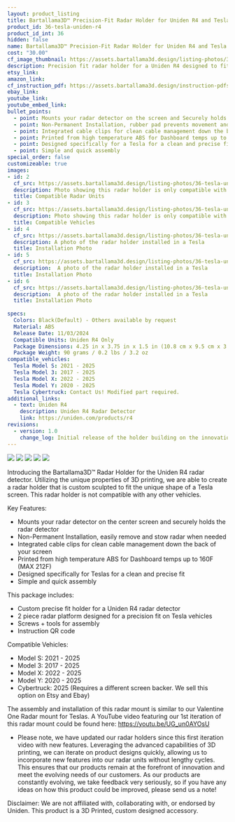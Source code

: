 ```yaml
---
layout: product_listing
title: Bartallama3D™ Precision-Fit Radar Holder for Uniden R4 and Tesla
product_id: 36-tesla-uniden-r4
product_id_int: 36
hidden: false
name: Bartallama3D™ Precision-Fit Radar Holder for Uniden R4 and Tesla
cost: "30.00"
cf_image_thumbnail: https://assets.bartallama3d.design/listing-photos/36-tesla-uniden-r4/1.jpg
description: Precision fit radar holder for a Uniden R4 designed to fit inside a Tesla
etsy_link: 
amazon_link: 
cf_instruction_pdf: https://assets.bartallama3d.design/instruction-pdfs/Bartallama3D-Radar-Holder-Assembly-Instructions.pdf
ebay_link: 
youtube_link: 
youtube_embed_link:
bullet_points:
  - point: Mounts your radar detector on the screen and Securely holds the radar detector
  - point: Non-Permanent Installation, rubber pad prevents movement and enables easy removal for storage
  - point: Integrated cable clips for clean cable management down the back of your screen
  - point: Printed from high temperature ABS for Dashboard temps up to 160F (MAX 212F)
  - point: Designed specifically for a Tesla for a clean and precise fit
  - point: Simple and quick assembly
special_order: false
customizeable: true
images:
- id: 2
  cf_src: https://assets.bartallama3d.design/listing-photos/36-tesla-uniden-r4/21.jpg
  description: Photo showing this radar holder is only compatible with the Uniden R4
  title: Compatible Radar Units
- id: 3
  cf_src: https://assets.bartallama3d.design/listing-photos/36-tesla-uniden-r4/22.jpg
  description: Photo showing this radar holder is only compatible with some Teslas
  title: Compatible Vehicles
- id: 4
  cf_src: https://assets.bartallama3d.design/listing-photos/36-tesla-uniden-r4/31.jpg
  description: A photo of the radar holder installed in a Tesla
  title: Installation Photo
- id: 5
  cf_src: https://assets.bartallama3d.design/listing-photos/36-tesla-uniden-r4/32.jpg
  description:  A photo of the radar holder installed in a Tesla
  title: Installation Photo
- id: 6
  cf_src: https://assets.bartallama3d.design/listing-photos/36-tesla-uniden-r4/33.jpg
  description:  A photo of the radar holder installed in a Tesla
  title: Installation Photo
  
specs:
  Colors: Black(Default) - Others available by request 
  Material: ABS
  Release Date: 11/03/2024
  Compatible Units: Uniden R4 Only
  Package Dimensions: 4.25 in x 3.75 in x 1.5 in (10.8 cm x 9.5 cm x 3.8cm) [HxWxD]
  Package Weight: 90 grams / 0.2 lbs / 3.2 oz
compatible_vehicles:
  Tesla Model S: 2021 - 2025
  Tesla Model 3: 2017 - 2025
  Tesla Model X: 2022 - 2025
  Tesla Model Y: 2020 - 2025
  Tesla Cybertruck: Contact Us! Modified part required.
additional_links:
  - text: Uniden R4
    description: Uniden R4 Radar Detector
    link: https://uniden.com/products/r4
revisions:
  - version: 1.0
    change_log: Initial release of the holder building on the innovation of our other holders! 
---
```

<img src="https://assets.bartallama3d.design/premium-content/radar-holders/header.jpg">
<img src="https://assets.bartallama3d.design/premium-content/radar-holders/radar_description.jpg">
<img src="https://assets.bartallama3d.design/premium-content/radar-holders/platform_tesla.jpg">
<img src="https://assets.bartallama3d.design/premium-content/radar-holders/radar_uniden_r4.jpg">
<img src="https://assets.bartallama3d.design/premium-content/radar-holders/footer.jpg">

Introducing the Bartallama3D™ Radar Holder for the Uniden R4 radar detector. Utilizing the unique properties of 3D printing, we are able to create a radar holder that is custom sculpted to fit the unique shape of a Tesla screen. This radar holder is not compatible with any other vehicles. 

Key Features:
- Mounts your radar detector on the center screen and securely holds the radar detector
- Non-Permanent Installation, easily remove and stow radar when needed
- Integrated cable clips for clean cable management down the back of your screen
- Printed from high temperature ABS for Dashboard temps up to 160F (MAX 212F)
- Designed specifically for Teslas for a clean and precise fit
- Simple and quick assembly

This package includes:
- Custom precise fit holder for a Uniden R4 radar detector
- 2 piece radar platform designed for a precision fit on Tesla vehicles
- Screws + tools for assembly
- Instruction QR code

Compatible Vehicles:
- Model S: 2021 - 2025
- Model 3: 2017 - 2025
- Model X: 2022 - 2025
- Model Y: 2020 - 2025
- Cybertruck: 2025 (Requires a different screen backer. We sell this option on Etsy and Ebay)

The assembly and installation of this radar mount is similar to our Valentine One Radar mount for Teslas. A YouTube video featuring our 1st iteration of this radar mount could be found here: https://youtu.be/UG_un0AYOsU

* Please note, we have updated our radar holders since this first iteration video with new features. Leveraging the advanced capabilities of 3D printing, we can iterate on product designs quickly, allowing us to incorporate new features into our radar units without lengthy cycles. This ensures that our products remain at the forefront of innovation and meet the evolving needs of our customers. As our products are constantly evolving, we take feedback very seriously, so if you have any ideas on how this product could be improved, please send us a note!

Disclaimer: We are not affiliated with, collaborating with, or endorsed by Uniden. This product is a 3D Printed, custom designed accessory.